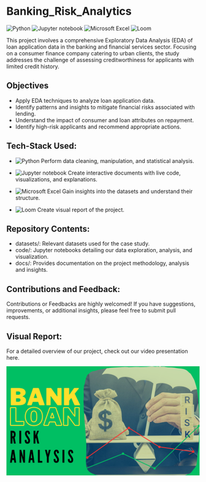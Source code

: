 # Banking_Risk_Analytics
![Python](https://img.shields.io/badge/Python-white?style=flat&logo=python&logoColor=white&color=blue)    ![Jupyter notebook](https://img.shields.io/badge/Jupyter%20notebook-white?style=flat&logo=jupyter&logoColor=white&color=orange)       ![Microsoft Excel](https://img.shields.io/badge/Microsoft%20Excel-white?style=flat&logo=microsoft-excel&logoColor=white&color=darkgreen)      ![Loom](https://img.shields.io/badge/Loom-white?style=flat&logo=loom&logoColor=white&color=brown)      


This project involves a comprehensive Exploratory Data Analysis (EDA) of loan application data in the banking and financial services sector. Focusing on a consumer finance company catering to urban clients, the study addresses the challenge of assessing creditworthiness for applicants with limited credit history. 

## Objectives
- Apply EDA techniques to analyze loan application data.
- Identify patterns and insights to mitigate financial risks associated with lending.
- Understand the impact of consumer and loan attributes on repayment.
- Identify high-risk applicants and recommend appropriate actions.


## Tech-Stack Used:

- ![Python](https://img.shields.io/badge/Python-white?style=flat&logo=python&logoColor=white&color=blue) Perform data cleaning, manipulation, and statistical analysis.
  
- ![Jupyter notebook](https://img.shields.io/badge/Jupyter%20notebook-white?style=flat&logo=jupyter&logoColor=white&color=orange) Create interactive documents with live code, visualizations, and explanations.
  
- ![Microsoft Excel](https://img.shields.io/badge/Microsoft%20Excel-white?style=flat&logo=microsoft-excel&logoColor=white&color=darkgreen) Gain insights into the datasets and understand their structure.
  
- ![Loom](https://img.shields.io/badge/Loom-white?style=flat&logo=loom&logoColor=white&color=brown) Create visual report of the project.


## Repository Contents:

- datasets/: Relevant datasets used for the case study.
- code/: Jupyter notebooks detailing our data exploration, analysis, and visualization.
- docs/: Provides documentation on the project methodology, analysis and insights.


## Contributions and Feedback:

Contributions or Feedbacks are highly welcomed! If you have suggestions, improvements, or additional insights, please feel free to submit pull requests. 

## Visual Report:
For a detailed overview of our project, check out our video presentation here.

[![video](https://github.com/SuruchiMandal/Banking_Risk_Analytics/blob/main/Loan%20Risk%20Analysis%20Thumbnail.png)](https://www.loom.com/share/f4bdfb15f664414583a59b8b31da5d56?sid=3113307f-6833-41d5-bfe5-17d448d497b9)

